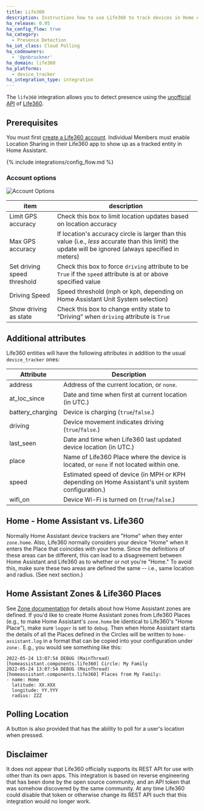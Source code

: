 ```yaml
---
title: Life360
description: Instructions how to use Life360 to track devices in Home Assistant.
ha_release: 0.95
ha_config_flow: true
ha_category:
  - Presence Detection
ha_iot_class: Cloud Polling
ha_codeowners:
  - '@pnbruckner'
ha_domain: life360
ha_platforms:
  - device_tracker
ha_integration_type: integration
---
```


The `life360` integration allows you to detect presence using the [unofficial API](#disclaimer) of [Life360](https://www.life360.com/).

## Prerequisites

You must first [create a Life360 account](https://app.life360.com/sign-up).
Individual Members must enable Location Sharing in their Life360 app to show up as a tracked entity in Home Assistant.

{% include integrations/config_flow.md %}

### Account options

![Account Options](/images/integrations/life360/integration_options.png)

item | description
-|-
Limit GPS accuracy | Check this box to limit location updates based on location accuracy
Max GPS accuracy | If location's accuracy circle is larger than this value (i.e., _less_ accurate than this limit) the update will be ignored (always specified in meters)
Set driving speed threshold | Check this box to force `driving` attribute to be `True` if the `speed` attribute is at or above specified value
Driving Speed | Speed threshold (mph or kph, depending on Home Assistant Unit System selection)
Show driving as state | Check this box to change entity state to "Driving" when `driving` attribute is `True`

## Additional attributes

Life360 entities will have the following attributes in addition to the usual `device_tracker` ones:

| Attribute        | Description                                                                                        |
| ---------------- | -------------------------------------------------------------------------------------------------- |
| address          | Address of the current location, or `none`.                                                        |
| at_loc_since     | Date and time when first at current location (in UTC.)                                             |
| battery_charging | Device is charging (`true`/`false`.)                                                               |
| driving          | Device movement indicates driving (`true`/`false`.)                                                |
| last_seen        | Date and time when Life360 last updated device location (in UTC.)                                  |
| place            | Name of Life360 Place where the device is located, or `none` if not located within one.            |
| speed            | Estimated speed of device (in MPH or KPH depending on Home Assistant's unit system configuration.) |
| wifi_on          | Device Wi-Fi is turned on (`true`/`false`.)                                                        |

## Home - Home Assistant vs. Life360

Normally Home Assistant device trackers are "Home" when they enter `zone.home`. Also, Life360 normally considers your device "Home" when it enters the Place that coincides with your home. Since the definitions of these areas can be different, this can lead to a disagreement between Home Assistant and Life360 as to whether or not you're "Home." To avoid this, make sure these two areas are defined the same -- i.e., same location and radius. (See next section.)

## Home Assistant Zones & Life360 Places

See [Zone documentation](/integrations/zone/#home-zone) for details about how Home Assistant zones are defined. If you'd like to create Home Assistant zones from Life360 Places (e.g., to make Home Assistant's `zone.home` be identical to Life360's "Home Place"), make sure `logger` is set to `debug`. Then when Home Assistant starts the details of all the Places defined in the Circles will be written to `home-assistant.log` in a format that can be copied into your configuration under `zone:`. E.g., you would see something like this:

```text
2022-05-24 13:07:54 DEBUG (MainThread) [homeassistant.components.life360] Circle: My Family
2022-05-24 13:07:54 DEBUG (MainThread) [homeassistant.components.life360] Places from My Family:
- name: Home
  latitude: XX.XXX
  longitude: YY.YYY
  radius: ZZZ
```

## Polling Location

A button is also provided that has the ability to poll for a user's location when pressed.

## Disclaimer

It does not appear that Life360 officially supports its REST API for use with other than its own apps. This integration is based on reverse engineering that has been done by the open source community, and an API token that was somehow discovered by the same community. At any time Life360 could disable that token or otherwise change its REST API such that this integration would no longer work.
